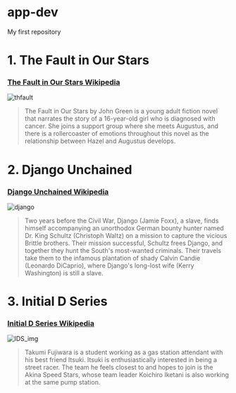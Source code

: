 # app-dev
My first repository

# 1. The Fault in Our Stars
### [The Fault in Our Stars Wikipedia](https://en.wikipedia.org/wiki/The_Fault_in_Our_Stars_(film))
![thfault](https://github.com/MarcAgodonski/app-dev/assets/151895615/0858bcf0-2572-4c56-a287-d4b3580e19c9)
> The Fault in Our Stars by John Green is a young adult fiction novel that narrates the story of a 16-year-old girl who is diagnosed with cancer. She joins a support group where she meets Augustus, and there is a rollercoaster of emotions throughout this novel as the relationship between Hazel and Augustus develops.

# 2. Django Unchained
### [Django Unchained Wikipedia](https://en.wikipedia.org/wiki/Django_Unchained)
![django](https://github.com/MarcAgodonski/app-dev/assets/151895615/85d97e7a-eb33-44a0-a54d-266454bc37ff)
> Two years before the Civil War, Django (Jamie Foxx), a slave, finds himself accompanying an unorthodox German bounty hunter named Dr. King Schultz (Christoph Waltz) on a mission to capture the vicious Brittle brothers. Their mission successful, Schultz frees Django, and together they hunt the South's most-wanted criminals. Their travels take them to the infamous plantation of shady Calvin Candie (Leonardo DiCaprio), where Django's long-lost wife (Kerry Washington) is still a slave.

# 3. Initial D Series
### [Initial D Series Wikipedia](https://en.wikipedia.org/wiki/Initial_D)
![IDS_img](https://github.com/MarcAgodonski/app-dev/assets/151895615/446964ef-44e0-4a0a-bef3-cffb5851ab81)
> Takumi Fujiwara is a student working as a gas station attendant with his best friend Itsuki. Itsuki is enthusiastically interested in being a street racer. The team he feels closest to and hopes to join is the Akina Speed Stars, whose team leader Koichiro Iketani is also working at the same pump station.

